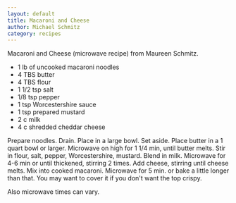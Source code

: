 ```yaml
---
layout: default
title: Macaroni and Cheese
author: Michael Schmitz
category: recipes
---
```


Macaroni and Cheese (microwave recipe) from Maureen Schmitz.

* 1 lb of uncooked macaroni noodles
* 4 TBS butter
* 4 TBS flour
* 1 1/2 tsp salt
* 1/8 tsp pepper
* 1 tsp Worcestershire sauce
* 1 tsp prepared mustard
* 2 c milk
* 4 c shredded cheddar cheese

Prepare noodles. Drain. Place in a large bowl. Set aside. Place butter in a 1
quart bowl or larger. Microwave on high for 1 1/4 min, until butter melts. Stir
in flour, salt, pepper, Worcestershire, mustard. Blend in milk. Microwave for
4-6 min or until thickened, stirring 2 times. Add cheese, stirring until cheese
melts. Mix into cooked macaroni. Microwave for 5 min. or bake a little longer
than that. You may want to cover it if you don't want the top crispy.

Also microwave times can vary.
